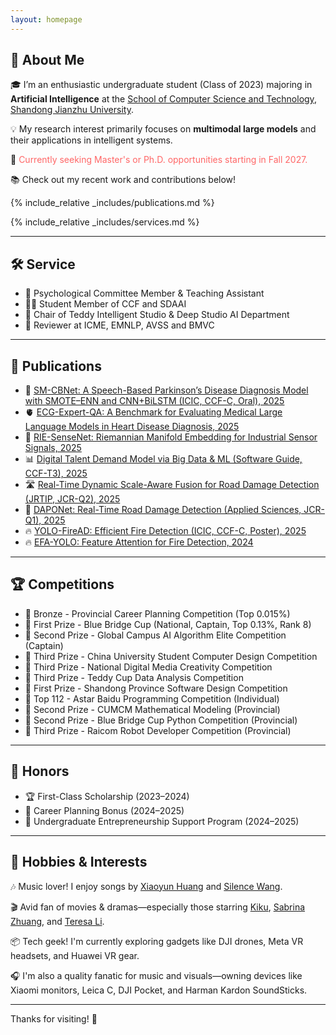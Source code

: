 ```yaml
---
layout: homepage
---
```


## 👋 About Me

🎓 I’m an enthusiastic undergraduate student (Class of 2023) majoring in **Artificial Intelligence** at the [School of Computer Science and Technology](https://www.sdjzu.edu.cn/jsjkx/index.htm), [Shandong Jianzhu University](https://www.sdjzu.edu.cn/).

💡 My research interest primarily focuses on **multimodal large models** and their applications in intelligent systems.

📌 <span style="color:#FF6666">Currently seeking Master's or Ph.D. opportunities starting in Fall 2027.</span>

📚 Check out my recent work and contributions below!

{% include_relative _includes/publications.md %}

{% include_relative _includes/services.md %}

---

## 🛠️ Service

<ul style="margin:0 0 5px;">
  <li>🧠 Psychological Committee Member & Teaching Assistant</li>
  <li>👨‍💻 Student Member of CCF and SDAAI</li>
  <li>🤖 Chair of Teddy Intelligent Studio & Deep Studio AI Department</li>
  <li>📝 Reviewer at ICME, EMNLP, AVSS and BMVC</li>
</ul>

---

## 📄 Publications

<ul style="margin:0 0 5px;">
<li>🧠 <a href="https://zaozzz.github.io/">SM-CBNet: A Speech-Based Parkinson’s Disease Diagnosis Model with SMOTE–ENN and CNN+BiLSTM (ICIC, CCF-C, Oral), 2025</a></li>
<li>🫀 <a href="https://export.arxiv.org/abs/2502.17475">ECG-Expert-QA: A Benchmark for Evaluating Medical Large Language Models in Heart Disease Diagnosis, 2025</a></li>
<li>📡 <a href="https://arxiv.org/abs/2502.02428">RIE-SenseNet: Riemannian Manifold Embedding for Industrial Sensor Signals, 2025</a></li>
<li>📊 <a href="https://www.rjdk.org.cn/zh/article/doi/10.11907/rjdk.241973/">Digital Talent Demand Model via Big Data & ML (Software Guide, CCF-T3), 2025</a></li>
<li>🛣️ <a href="https://link.springer.com/article/10.1007/s11554-025-01634-w">Real-Time Dynamic Scale-Aware Fusion for Road Damage Detection (JRTIP, JCR-Q2), 2025</a></li>
<li>🚗 <a href="https://www.mdpi.com/2076-3417/15/3/1470">DAPONet: Real-Time Road Damage Detection (Applied Sciences, JCR-Q1), 2025</a></li>
<li>🔥 <a href="https://zaozzz.github.io/">YOLO-FireAD: Efficient Fire Detection (ICIC, CCF-C, Poster), 2025</a></li>
<li>🔥 <a href="https://arxiv.org/abs/2409.12635">EFA-YOLO: Feature Attention for Fire Detection, 2024</a></li>
</ul>

---

## 🏆 Competitions

<ul style="margin:0 0 5px;">
<li>🥉 Bronze - Provincial Career Planning Competition (Top 0.015%)</li>
<li>🥇 First Prize - Blue Bridge Cup (National, Captain, Top 0.13%, Rank 8)</li>
<li>🥈 Second Prize - Global Campus AI Algorithm Elite Competition (Captain)</li>
<li>🥉 Third Prize - China University Student Computer Design Competition</li>
<li>🥉 Third Prize - National Digital Media Creativity Competition</li>
<li>🥉 Third Prize - Teddy Cup Data Analysis Competition</li>
<li>🥇 First Prize - Shandong Province Software Design Competition</li>
<li>🎯 Top 112 - Astar Baidu Programming Competition (Individual)</li>
<li>🥈 Second Prize - CUMCM Mathematical Modeling (Provincial)</li>
<li>🥈 Second Prize - Blue Bridge Cup Python Competition (Provincial)</li>
<li>🥉 Third Prize - Raicom Robot Developer Competition (Provincial)</li>
</ul>

---

## 🏅 Honors

<ul style="margin:0 0 5px;">
  <li>🏆 First-Class Scholarship (2023–2024)</li>
  <li>💼 Career Planning Bonus (2024–2025)</li>
  <li>🚀 Undergraduate Entrepreneurship Support Program (2024–2025)</li>
</ul>

---

## 🎵 Hobbies & Interests

🎶 Music lover! I enjoy songs by [Xiaoyun Huang](https://m.weibo.cn/u/5043186742) and [Silence Wang](https://weibo.com/silencew).

🎬 Avid fan of movies & dramas—especially those starring [Kiku](https://www.weibo.com/u/3669102477?eqid=e8af036900096f8200000004645b8833), [Sabrina Zhuang](https://weibo.com/u/1314749965?tabtype=feed), and [Teresa Li](https://weibo.com/n/%E6%9D%8E%E5%BA%9A%E5%B8%8CTeresa).

📦 Tech geek! I'm currently exploring gadgets like DJI drones, Meta VR headsets, and Huawei VR gear.

🎧 I'm also a quality fanatic for music and visuals—owning devices like Xiaomi monitors, Leica C, DJI Pocket, and Harman Kardon SoundSticks.

---

Thanks for visiting! 🚀
